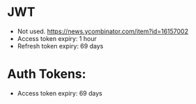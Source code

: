 # JWT

- Not used. https://news.ycombinator.com/item?id=16157002
- Access token expiry: 1 hour
- Refresh token expiry: 69 days

# Auth Tokens:

- Access token expiry: 69 days
